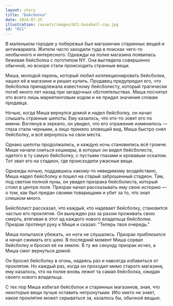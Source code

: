 ```yaml
---
layout: story
title: "Бейсболка"
date: 2024-07-25
illustration: /assets/images/021-baseball-cap.jpg
id: "021"
---
```


В маленьком городке у побережья был магазинчик старинных вещей и антиквариата. Жители часто заходили туда в поисках чего-то необычного и интересного. Однажды на полке магазина появилась бежевая бейсболка с логотипом NY. Она выглядела совершенно обычной, но вскоре стали происходить странные вещи.

Миша, молодой парень, который любил коллекционировать бейсболки, нашел её в магазине и решил купить. Продавец предупредил его, что бейсболка принадлежала известному бейсболисту, который трагически погиб много лет назад при загадочных обстоятельствах. Миша посчитал это всего лишь маркетинговым ходом и не придал значения словам продавца.

Ночью, когда Миша вернулся домой и надел бейсболку, он начал слышать странные шепоты. Ему казалось, что кто-то зовет его по имени. Взглянув в зеркало, он увидел, что его отражение изменилось — глаза стали черными, а лицо приняло зловещий вид. Миша быстро снял бейсболку, и всё вернулось на свои места.

Однако шепоты продолжались, и каждую ночь становились всё громче. Мише начали сниться кошмары, в которых он видел бейсболиста, одетого в ту самую бейсболку, с пустыми глазами и кровавым оскалом. Тот звал его на стадион, где происходили ужасные вещи.

Однажды ночью, поддавшись какому-то невидимому воздействию, Миша надел бейсболку и пошел на старый заброшенный стадион. Там, под светом полной луны, он увидел призрака бейсболиста, который стоял в центре поля. Призрак начал рассказывать ему свою историю — о том, как был предан своими товарищами и убит за то, что знал слишком много.

Бейсболист рассказал, что каждый, кто надевает бейсболку, становится частью его проклятия. Он вынужден раз за разом проживать свою смерть, втягивая в этот ад каждого нового владельца бейсболки. Призрак протянул руку к Мише и сказал: "Теперь твоя очередь."

Миша попытался убежать, но ноги не слушались. Призрак приблизился и начал сжимать его шею. В последний момент Миша сорвал бейсболку и бросил её на землю. В ту же секунду призрак исчез, а Миша смог вернуться домой.

Он бросил бейсболку в огонь, надеясь раз и навсегда избавиться от проклятия. Но каждый раз, когда он проходил мимо старого магазина, ему казалось, что на полке вновь лежит та самая бейсболка, ожидая своего нового владельца.

С тех пор Миша избегал бейсболок и старинных магазинов, зная, что некоторые вещи лучше оставить нетронутыми. Ибо никто не знает, какое проклятие может скрываться за, казалось бы, обычной вещью.